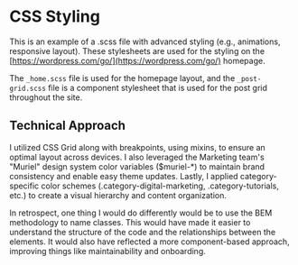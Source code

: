 # CSS Styling

This is an example of a .scss file with advanced styling (e.g., animations, responsive layout). These stylesheets are used for the styling on the [https://wordpress.com/go/](https://wordpress.com/go/) homepage.

The `_home.scss` file is used for the homepage layout, and the `_post-grid.scss` file is a component stylesheet that is used for the post grid throughout the site.

## Technical Approach

I utilized CSS Grid along with breakpoints, using mixins, to ensure an optimal layout across devices. I also leveraged the Marketing team's "Muriel" design system color variables ($muriel-*) to maintain brand consistency and enable easy theme updates. Lastly, I applied category-specific color schemes (.category-digital-marketing, .category-tutorials, etc.) to create a visual hierarchy and content organization.

In retrospect, one thing I would do differently would be to use the BEM methodology to name classes. This would have made it easier to understand the structure of the code and the relationships between the elements. It would also have reflected a more component-based approach, improving things like maintainability and onboarding.
